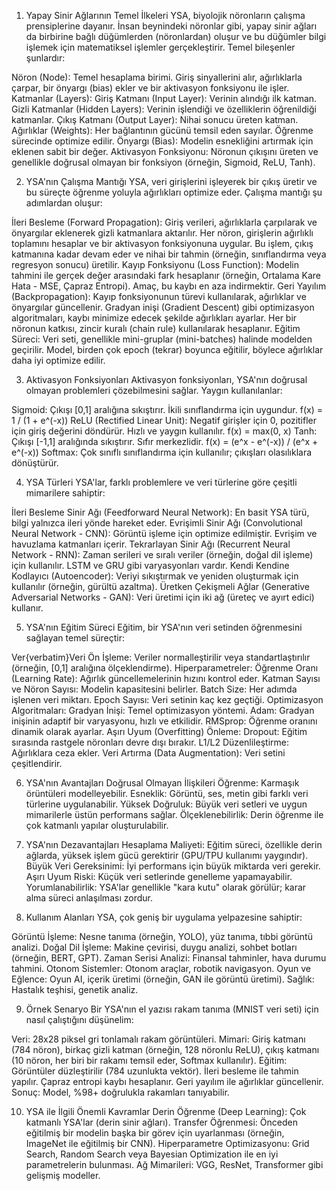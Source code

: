 1. Yapay Sinir Ağlarının Temel İlkeleri
YSA, biyolojik nöronların çalışma prensiplerine dayanır. İnsan beynindeki nöronlar gibi, yapay sinir ağları da birbirine bağlı düğümlerden (nöronlardan) oluşur ve bu düğümler bilgi işlemek için matematiksel işlemler gerçekleştirir. Temel bileşenler şunlardır:

Nöron (Node): Temel hesaplama birimi. Giriş sinyallerini alır, ağırlıklarla çarpar, bir önyargı (bias) ekler ve bir aktivasyon fonksiyonu ile işler.
Katmanlar (Layers):
Giriş Katmanı (Input Layer): Verinin alındığı ilk katman.
Gizli Katmanlar (Hidden Layers): Verinin işlendiği ve özelliklerin öğrenildiği katmanlar.
Çıkış Katmanı (Output Layer): Nihai sonucu üreten katman.
Ağırlıklar (Weights): Her bağlantının gücünü temsil eden sayılar. Öğrenme sürecinde optimize edilir.
Önyargı (Bias): Modelin esnekliğini artırmak için eklenen sabit bir değer.
Aktivasyon Fonksiyonu: Nöronun çıkışını üreten ve genellikle doğrusal olmayan bir fonksiyon (örneğin, Sigmoid, ReLU, Tanh).

2. YSA'nın Çalışma Mantığı
YSA, veri girişlerini işleyerek bir çıkış üretir ve bu süreçte öğrenme yoluyla ağırlıkları optimize eder. Çalışma mantığı şu adımlardan oluşur:

İleri Besleme (Forward Propagation):
Giriş verileri, ağırlıklarla çarpılarak ve önyargılar eklenerek gizli katmanlara aktarılır.
Her nöron, girişlerin ağırlıklı toplamını hesaplar ve bir aktivasyon fonksiyonuna uygular.
Bu işlem, çıkış katmanına kadar devam eder ve nihai bir tahmin (örneğin, sınıflandırma veya regresyon sonucu) üretilir.
Kayıp Fonksiyonu (Loss Function):
Modelin tahmini ile gerçek değer arasındaki fark hesaplanır (örneğin, Ortalama Kare Hata - MSE, Çapraz Entropi).
Amaç, bu kaybı en aza indirmektir.
Geri Yayılım (Backpropagation):
Kayıp fonksiyonunun türevi kullanılarak, ağırlıklar ve önyargılar güncellenir.
Gradyan inişi (Gradient Descent) gibi optimizasyon algoritmaları, kaybı minimize edecek şekilde ağırlıkları ayarlar.
Her bir nöronun katkısı, zincir kuralı (chain rule) kullanılarak hesaplanır.
Eğitim Süreci:
Veri seti, genellikle mini-gruplar (mini-batches) halinde modelden geçirilir.
Model, birden çok epoch (tekrar) boyunca eğitilir, böylece ağırlıklar daha iyi optimize edilir.

3. Aktivasyon Fonksiyonları
Aktivasyon fonksiyonları, YSA'nın doğrusal olmayan problemleri çözebilmesini sağlar. Yaygın kullanılanlar:

Sigmoid: Çıkışı [0,1] aralığına sıkıştırır. İkili sınıflandırma için uygundur.
f(x) = 1 / (1 + e^(-x))
ReLU (Rectified Linear Unit): Negatif girişler için 0, pozitifler için giriş değerini döndürür. Hızlı ve yaygın kullanılır.
f(x) = max(0, x)
Tanh: Çıkışı [-1,1] aralığında sıkıştırır. Sıfır merkezlidir.
f(x) = (e^x - e^(-x)) / (e^x + e^(-x))
Softmax: Çok sınıflı sınıflandırma için kullanılır; çıkışları olasılıklara dönüştürür.

4. YSA Türleri
YSA'lar, farklı problemlere ve veri türlerine göre çeşitli mimarilere sahiptir:

İleri Besleme Sinir Ağı (Feedforward Neural Network): En basit YSA türü, bilgi yalnızca ileri yönde hareket eder.
Evrişimli Sinir Ağı (Convolutional Neural Network - CNN): Görüntü işleme için optimize edilmiştir. Evrişim ve havuzlama katmanları içerir.
Tekrarlayan Sinir Ağı (Recurrent Neural Network - RNN): Zaman serileri ve sıralı veriler (örneğin, doğal dil işleme) için kullanılır. LSTM ve GRU gibi varyasyonları vardır.
Kendi Kendine Kodlayıcı (Autoencoder): Veriyi sıkıştırmak ve yeniden oluşturmak için kullanılır (örneğin, gürültü azaltma).
Üretken Çekişmeli Ağlar (Generative Adversarial Networks - GAN): Veri üretimi için iki ağ (üreteç ve ayırt edici) kullanır.

5. YSA'nın Eğitim Süreci
Eğitim, bir YSA'nın veri setinden öğrenmesini sağlayan temel süreçtir:

Ver{verbatim}Veri Ön İşleme: Veriler normalleştirilir veya standartlaştırılır (örneğin, [0,1] aralığına ölçeklendirme).
Hiperparametreler:
Öğrenme Oranı (Learning Rate): Ağırlık güncellemelerinin hızını kontrol eder.
Katman Sayısı ve Nöron Sayısı: Modelin kapasitesini belirler.
Batch Size: Her adımda işlenen veri miktarı.
Epoch Sayısı: Veri setinin kaç kez geçtiği.
Optimizasyon Algoritmaları:
Gradyan İnişi: Temel optimizasyon yöntemi.
Adam: Gradyan inişinin adaptif bir varyasyonu, hızlı ve etkilidir.
RMSprop: Öğrenme oranını dinamik olarak ayarlar.
Aşırı Uyum (Overfitting) Önleme:
Dropout: Eğitim sırasında rastgele nöronları devre dışı bırakır.
L1/L2 Düzenlileştirme: Ağırlıklara ceza ekler.
Veri Artırma (Data Augmentation): Veri setini çeşitlendirir.

6. YSA'nın Avantajları
Doğrusal Olmayan İlişkileri Öğrenme: Karmaşık örüntüleri modelleyebilir.
Esneklik: Görüntü, ses, metin gibi farklı veri türlerine uygulanabilir.
Yüksek Doğruluk: Büyük veri setleri ve uygun mimarilerle üstün performans sağlar.
Ölçeklenebilirlik: Derin öğrenme ile çok katmanlı yapılar oluşturulabilir.

7. YSA'nın Dezavantajları
Hesaplama Maliyeti: Eğitim süreci, özellikle derin ağlarda, yüksek işlem gücü gerektirir (GPU/TPU kullanımı yaygındır).
Büyük Veri Gereksinimi: İyi performans için büyük miktarda veri gerekir.
Aşırı Uyum Riski: Küçük veri setlerinde genelleme yapamayabilir.
Yorumlanabilirlik: YSA'lar genellikle "kara kutu" olarak görülür; karar alma süreci anlaşılması zordur.

8. Kullanım Alanları
YSA, çok geniş bir uygulama yelpazesine sahiptir:

Görüntü İşleme: Nesne tanıma (örneğin, YOLO), yüz tanıma, tıbbi görüntü analizi.
Doğal Dil İşleme: Makine çevirisi, duygu analizi, sohbet botları (örneğin, BERT, GPT).
Zaman Serisi Analizi: Finansal tahminler, hava durumu tahmini.
Otonom Sistemler: Otonom araçlar, robotik navigasyon.
Oyun ve Eğlence: Oyun AI, içerik üretimi (örneğin, GAN ile görüntü üretimi).
Sağlık: Hastalık teşhisi, genetik analiz.

9. Örnek Senaryo
Bir YSA'nın el yazısı rakam tanıma (MNIST veri seti) için nasıl çalıştığını düşünelim:

Veri: 28x28 piksel gri tonlamalı rakam görüntüleri.
Mimari: Giriş katmanı (784 nöron), birkaç gizli katman (örneğin, 128 nöronlu ReLU), çıkış katmanı (10 nöron, her biri bir rakamı temsil eder, Softmax kullanılır).
Eğitim:
Görüntüler düzleştirilir (784 uzunlukta vektör).
İleri besleme ile tahmin yapılır.
Çapraz entropi kaybı hesaplanır.
Geri yayılım ile ağırlıklar güncellenir.
Sonuç: Model, %98+ doğrulukla rakamları tanıyabilir.

10. YSA ile İlgili Önemli Kavramlar
Derin Öğrenme (Deep Learning): Çok katmanlı YSA'lar (derin sinir ağları).
Transfer Öğrenmesi: Önceden eğitilmiş bir modelin başka bir görev için uyarlanması (örneğin, ImageNet ile eğitilmiş bir CNN).
Hiperparametre Optimizasyonu: Grid Search, Random Search veya Bayesian Optimization ile en iyi parametrelerin bulunması.
Ağ Mimarileri: VGG, ResNet, Transformer gibi gelişmiş modeller.
